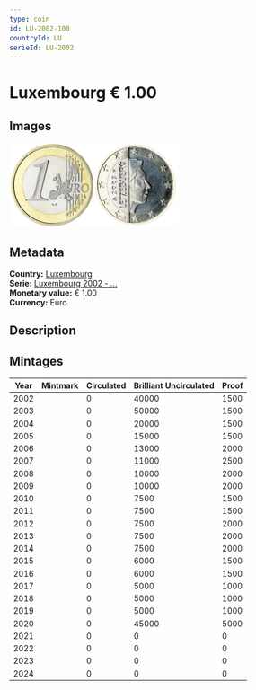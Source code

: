 ```yaml
---
type: coin
id: LU-2002-100
countryId: LU
serieId: LU-2002
---
```


# Luxembourg € 1.00

## Images

<img src="../../../Images/common-2002-100.webp" height="150" alt="Front image"><img src="Images/luxembourg-2002-100.webp" height="150" alt="Back image">

## Metadata

**Country:** [Luxembourg](../index.md)\
**Serie:** [Luxembourg 2002 - ...](index.md)\
**Monetary value:** € 1.00\
**Currency:** Euro

## Description

## Mintages

| Year | Mintmark | Circulated | Brilliant Uncirculated | Proof |
| ---- | -------- | ---------- | ---------------------- | ----- |
| 2002 |          | 0          | 40000                  | 1500  |
| 2003 |          | 0          | 50000                  | 1500  |
| 2004 |          | 0          | 20000                  | 1500  |
| 2005 |          | 0          | 15000                  | 1500  |
| 2006 |          | 0          | 13000                  | 2000  |
| 2007 |          | 0          | 11000                  | 2500  |
| 2008 |          | 0          | 10000                  | 2000  |
| 2009 |          | 0          | 10000                  | 2000  |
| 2010 |          | 0          | 7500                   | 1500  |
| 2011 |          | 0          | 7500                   | 1500  |
| 2012 |          | 0          | 7500                   | 2000  |
| 2013 |          | 0          | 7500                   | 2000  |
| 2014 |          | 0          | 7500                   | 2000  |
| 2015 |          | 0          | 6000                   | 1500  |
| 2016 |          | 0          | 6000                   | 1500  |
| 2017 |          | 0          | 5000                   | 1000  |
| 2018 |          | 0          | 5000                   | 1000  |
| 2019 |          | 0          | 5000                   | 1000  |
| 2020 |          | 0          | 45000                  | 5000  |
| 2021 |          | 0          | 0                      | 0     |
| 2022 |          | 0          | 0                      | 0     |
| 2023 |          | 0          | 0                      | 0     |
| 2024 |          | 0          | 0                      | 0     |
